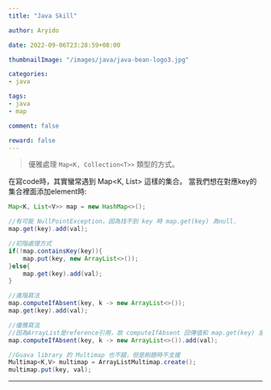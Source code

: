 ```yaml
---
title: "Java Skill"

author: Aryido

date: 2022-09-06T23:28:59+08:00

thumbnailImage: "/images/java/java-bean-logo3.jpg"

categories:
- java

tags:
- java
- map

comment: false

reward: false
---
```

<!--BODY-->

> 優雅處理 ```Map<K, Collection<T>>``` 類型的方式。

<!--more-->

在寫code時，其實蠻常遇到 Map<K, List<V>> 這樣的集合。 當我們想在對應key的集合裡面添加element時:

```java
Map<K, List<V>> map = new HashMap<>();

//有可能 NullPointException，因為找不到 key 時 map.get(key) 為null.
map.get(key).add(val);

//初階處理方式
if(!map.containsKey(key)){
    map.put(key, new ArrayList<>());
}else{
    map.get(key).add(val);
}

//進階寫法
map.computeIfAbsent(key, k -> new ArrayList<>());
map.get(key).add(val);

//優雅寫法
//因為ArrayList是reference引用，故 computeIfAbsent 回傳值和 map.get(key) 是指地址完全相同的 ArrayList
map.computeIfAbsent(key, k -> new ArrayList<>()).add(val);

//Guava library 的 Multimap 也不錯，但是刷題時不支援
Multimap<K,V> multimap = ArrayListMultimap.create();
multimap.put(key, val);

```

---